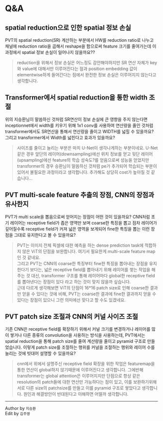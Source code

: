 # Q&A

## spatial reduction으로 인한 spatial 정보 손실

PVT의 spatial reduction(SR) 계산하는 부분에서 HW를 reduction ratio로 나누고 채널에 reduction ratio을 곱해서 reshape을 함으로써 feature 크기를 줄여가는데 이 과정에서 spatial 정보 손실이 일어나지 않을까요??

>reduction을 위해서 정보 손실은 어느정도 감안해야하지만 SR 연산 자체가 key와 value에 대해서만 이루어진다는 점과 position embedding 값이 elementwise하게 들어간다는 점에서 완전한 정보 손실은 이루어지지 않는다고 생각합니다.
>

## Transformer에서 spatial reduction을 통한 width 조절

위의 지승환님이 말씀하신 것처럼 SR연산이 정보 손실에 큰 영향을 주지 않는다면 inceptionnet에서 width를 키우기 위해 1x1 conv를 사용하여 연산량을 줄인 것처럼 transformer에서도 SR연산을 통해서 연산량을 줄이고 WIDTH를 넓힐 수 있을까요? 그리고 transformer에서 Width를 넓힌다고 효과가 있을까요?

>사이즈를 줄이고 늘리는 부분은 마치 U-Net이 생각나게하는 부분이네요. U-Net같은 경우 앞단의 레이어(downsampling)에선 위치 정보를 얻고 뒷단 레이어(upsampling)에선 feature의 학습 성숙도?를 얻음으로써 성능을 얻었지만 transformer의 경우 승환님이 말씀하신 것처럼 pe가 추가되어 학습되는 부분이 있어서 불필요한 과정이라고 생각합니다. 추가해도 상당히 cost가 높아질 것 같습니다...
>

## PVT multi-scale feature 추출의 장점, CNN의 장점과 유사한지

PVT가 multi scale을 뽑음으로써 얻어지는 장점이 어떤 것이 있을까요? CNN처럼 초기 레이어는 receptive field가 좁은 영역만 보며 coarse한 특징을 뽑고 점차 레이어가 깊어질수록 receptive field가 커져 넓은 영역을 보게되어 fine한 특징을 뽑는 이런 장점을 그대로 유지한다고 볼 수 있을까요?

>PVT는 이미지 전체 픽셀에 대한 예측을 하는 dense prediction task에 적합하지 않은 ViT의 단점을 보완합니다. 여기서 필요한게 multi-scale feature map인 것 같네요.  
그리고 PVT는 CNN의 coarse한 특징부터 fine한 특징을 뽑아내는 장점을 유지한다기 보다는, 넓은 receptive field를 뽑아내기 위해 레이어를 쌓는 작업을 해주는 것 대신, transformer 구조를 통해 레이어마다 global한 receptive field를 뽑아낸다는 장점이 있다 라고 하는 것이 맞지 않을까 싶습니다.  
근데 다르게 생각해보면 ViT의 단점이 16*16 patch size로 인해 coarse한 결과만 얻을 수 있다는 것에 비해, PVT는 coarse한 결과에 fine한 결과까지 얻을 수 있다는 장점이 있으니 그런 의미에선 맞다고 할 수도 있겠네요.
>

## PVT patch size 조절과 CNN의 커널 사이즈 조절

기존 CNN은 receptive field를 확장하기 위해서 커널 크기를 변경하거나 레이어를 많이 쌓거나 다른 종류의 convolution을 사용하는 방식을 사용하는데, PVT에서는 spatial reduction을 통해 patch size를 줄여 계산량을 줄이고 pyramid 구조로 만들었습니다. 이렇게 patch size를 조절하는 행위를 커널을 조절하는 행위와 레이어 수를 늘리는 것에 빗대어 설명할 수 있을까요?

>cnn에서 위에서 설명주신 receptive field 확장을 위한 작업은 featuremap을 통한 연산이 global하지 않기때문에 이루어진다고 생각합니다. 그에반해 transformer는 global attention은 이루어지지만 단점으로 항상 같은 resolution의 patch들에 대한 연산만 가능하다는 점이 있고, 이를 보완하기위해 서로 다른 size의 patchsize를 만들고 이를 pyramid 구조로 쌓았다고 생각합니다. 원인과 해결방안이 반대된다고 이해하면 어떨까 생각합니다.
>

---

Author by `지승환`  
Edit by `김주영`